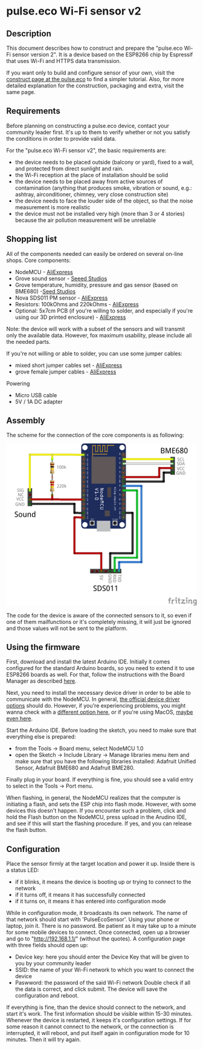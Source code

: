 # pulse.eco Wi-Fi sensor v2

## Description

This document describes how to construct and prepare the "pulse.eco Wi-Fi sensor version 2". It is a device based on the ESP8266 chip by Espressif that uses Wi-Fi and HTTPS data transmission.

If you want only to build and configure sensor of your own, visit the [construct page at the pulse.eco](https://pulse.eco/construct) to find a simpler tutorial.
Also, for more detailed explanation for the construction, packaging and extra, visit the same page.

## Requirements

Before planning on constructing a pulse.eco device, contact your community leader first. It's up to them to verify whether or not you satisfy the conditions in order to provide valid data.

For the "pulse.eco Wi-Fi sensor v2", the basic requirements are:
- the device needs to be placed outside (balcony or yard), fixed to a wall, and protected from direct sunlight and rain.
- the Wi-Fi reception at the place of installation should be solid
- the device needs to be placed away from active sources of contamination (anything that produces smoke, vibration or sound, e.g.: ashtray, airconditioner, chimney, very close construction site)
- the device needs to face the louder side of the object, so that the noise measurement is more realistic
- the device must not be installed very high (more than 3 or 4 stories) because the air pollution measurement will be unreliable

## Shopping list

All of the components needed can easily be ordered on several on-line shops.
Core components:
- NodeMCU - [AliExpress](https://www.aliexpress.com/item/2015-New-product-Wireless-module-NodeMcu-Lua-Wifi-Nodemcu-WIFI-Network-Development-Board-Based-ESP8266-High/32341789414.html?spm=a2g0s.9042311.0.0.22e24c4d6kuP4R)
- Grove sound sensor - [Seeed Studios](https://www.seeedstudio.com/Grove-Sound-Sensor-p-752.html)
- Grove temperature, humidity, pressure and gas sensor (based on BME680) -[Seed Studios](https://www.seeedstudio.com/Grove-Temperature-Humidity-Pressure-and-Gas-Sensor-BME68-p-3109.html)
- Nova SDS011 PM sensor - [AliExpress](https://www.aliexpress.com/item/Nova-PM-sensor-SDS011-High-precision-laser-pm2-5-air-quality-detection-sensor-module-Super-dust/32606349048.html?spm=a2g0s.9042311.0.0.27424c4dbiW3M6)
- Resistors: 100kOhms and 220kOhms - [AliExpress](https://www.aliexpress.com/item/600pcs-set-30-Kinds-1-4W-Resistance-1-Metal-Film-Resistor-Pack-Assorted-Kit-1K-10K/32840627690.html)
- Optional: 5x7cm PCB (if you're willing to solder, and especially if you're using our 3D printed enclosure) - [AliExpress](https://www.aliexpress.com/item/5pcs-lot-5x7-Double-Side-Copper-Prototype-PCB-Universal-Board-Experimental-Development-Plate/32916823461.html?spm=2114.search0104.3.268.428022f653MFZR&ws_ab_test=searchweb0_0,searchweb201602_5_10065_10068_319_10059_10884_317_10887_10696_100031_321_322_10084_453_10083_454_10103_10618_10307_538_537_536,searchweb201603_51,ppcSwitch_0&algo_expid=ddad3e93-42bd-4572-8c76-a1f74a61bb20-38&algo_pvid=ddad3e93-42bd-4572-8c76-a1f74a61bb20)

Note: the device will work with a subset of the sensors and will transmit only the available data. However, fox maximum usability, please include all the needed parts.

If you're not willing or able to solder, you can use some jumper cables:
- mixed short jumper cables set - [AliExpress](https://www.aliexpress.com/item/Free-shipping-Dupont-line-120pcs-10cm-male-to-male-male-to-female-and-female-to-female/2041500641.html)
- grove female jumper cables - [AliExpress](https://www.aliexpress.com/item/Grove-4-Female-Jumper-to-Grove-pin-4-pin-110990028-module/32655987703.html?spm=a2g0s.9042311.0.0.22e24c4d6kuP4R)
  
Powering
- Micro USB cable
- 5V / 1A DC adapter

## Assembly

The scheme for the connection of the core components is as following:

![Scheme](images/scheme.png)

The code for the device is aware of the connected sensors to it, so even if one of them mailfunctions or it's completely missing, it will just be ignored and those values will not be sent to the platform.

## Using the firmware

First, download and install the latest Arduino IDE. Initially it comes configured for the standard Arduino boards, so you need to extend it to use ESP8266 boards as well. For that, follow the instructions with the Board Manager as described [here](https://github.com/esp8266/Arduino).

Next, you need to install the necessary device driver in order to be able to communicate with the NodeMCU.
In general, [the official device driver options](https://www.silabs.com/products/development-tools/software/usb-to-uart-bridge-vcp-drivers) should do.
However, if you're experiencing problems, you might wanna check with a [different option here](https://github.com/nodemcu/nodemcu-devkit/tree/master/Drivers), or if you're using MacOS, [maybe even here](https://github.com/adrianmihalko/ch340g-ch34g-ch34x-mac-os-x-driver).

Start the Arduino IDE. Before loading the sketch, you need to make sure that everything else is prepared:
- from the Tools -> Board menu, select NodeMCU 1.0
- open the Sketch -> Include Library -> Manage libraries menu item and make sure that you have the following libraries installed: Adafruit Unified Sensor, Adafruit BME680 and Adafruit BME280.

Finally plug in your board. If everything is fine, you should see a valid entry to select in the Tools -> Port menu.  

When flashing, in general, the NodeMCU realizes that the computer is initiating a flash, and sets the ESP chip into flash mode. 
However, with some devices this doesn't happen. If you encounter such a problem, click and hold the Flash button on the NodeMCU, press upload in the Arudino IDE, and see if this will start the flashing procedure. If yes, and you can release the flash button.

## Configuration

Place the sensor firmly at the target location and power it up.
Inside there is a status LED:
- if it blinks, it means the device is booting up or trying to connect to the network
- if it turns off, it means it has successfully connected
- if it turns on, it means it has entered into configuration mode

While in configuration mode, it broadcasts its own network. The name of that network should start with 'PulseEcoSensor'. Using your phone or laptop, join it. There is no password. Be patient as it may take up to a minute for some mobile devices to connect.
Once connected, open up a browser and go to "http://192.168.1.1/" (without the quotes). A configuration page with three fields should open up:
- Device key: here you should enter the Device Key that will be given to you by your community leader
- SSID: the name of your Wi-Fi network to which you want to connect the device
- Paswword: the password of the said Wi-Fi network
Double check if all the data is correct, and click submit. The device will save the configuration and reboot.

If everything is fine, than the device should connect to the network, and start it's work. The first information should be visible within 15-30 minutes.
Whenever the device is restarted, it keeps it's configuration settings. If for some reason it cannot connect to the network, or the connection is interrupted, it will reboot, and put itself again in configuration mode for 10 minutes. Then it will try again.
